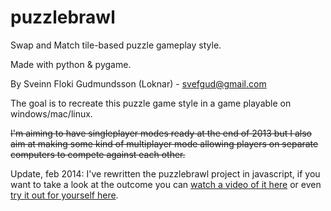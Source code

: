 puzzlebrawl
===========

Swap and Match tile-based puzzle gameplay style.

Made with python & pygame.

By Sveinn Floki Gudmundsson (Loknar) - svefgud@gmail.com

The goal is to recreate this puzzle game style in a game playable on windows/mac/linux.

~~I'm aiming to have singleplayer modes ready at the end of 2013 but I also aim at making some kind of multiplayer mode allowing players on separate computers to compete against each other.~~

Update, feb 2014:
I've rewritten the puzzlebrawl project in javascript, if you want to take a look at the outcome you can [watch a video of it here](http://www.youtube.com/watch?v=mxTqvR5100E) or even [try it out for yourself here](https://notendur.hi.is/~sfg6/puzzlebrawl/v0.03b/).
